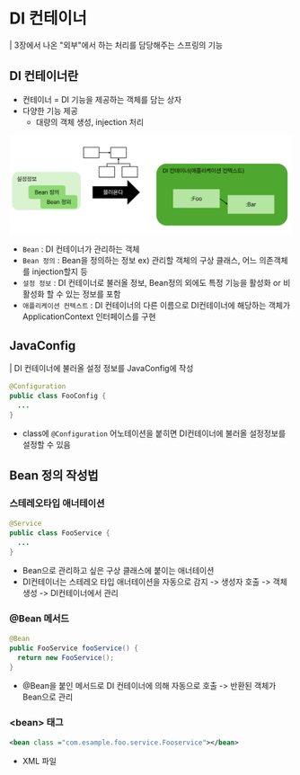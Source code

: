 # DI 컨테이너
| 3장에서 나온 "외부"에서 하는 처리를 담당해주는 스프링의 기능

## DI 컨테이너란 
- 컨테이너 = DI 기능을 제공하는 객체를 담는 상자
- 다양한 기능 제공
  - 대량의 객체 생성, injection 처리


![alt text](image.png)

- `Bean` : DI 컨테이너가 관리하는 객체
- `Bean 정의` : Bean을 정의하는 정보 ex) 관리할 객체의 구상 클래스, 어느 의존객체를 injection할지 등
- `설정 정보` : DI 컨테이너로 불러올 정보, Bean정의 외에도 특정 기능을 활성화 or 비활성화 할 수 있는 정보를 포함
- `애플리케이션 컨텍스트` : DI 컨테이너의 다른 이름으로 DI컨테이너에 해당하는 객체가 ApplicationContext 인터페이스를 구현

## JavaConfig
| DI 컨테이너에 불러올 설정 정보를 JavaConfig에 작성

```java
@Configuration
public class FooConfig {
  ...
}
```
- class에 `@Configuration` 어노테이션을 붙히면 DI컨테이너에 불러올 설정정보를 설정할 수 있음

## Bean 정의 작성법
### 스테레오타입 애너테이션
```java
@Service
public class FooService {
  ...
}
```
- Bean으로 관리하고 싶은 구상 클래스에 붙이는 애너테이션
- DI컨테이너는 스테레오 타입 애너테이션을 자동으로 감지 -> 생성자 호출 -> 객체 생성 -> DI컨테이너에서 관리
### @Bean 메서드
```java
@Bean
public FooService fooService() {
  return new FooService();
}
```
- @Bean을 붙인 메서드로 DI 컨테이너에 의해 자동으로 호출 -> 반환된 객체가 Bean으로 관리
### \<bean> 태그
```xml
<bean class ="com.esample.foo.service.Fooservice"></bean>
```
- XML 파일